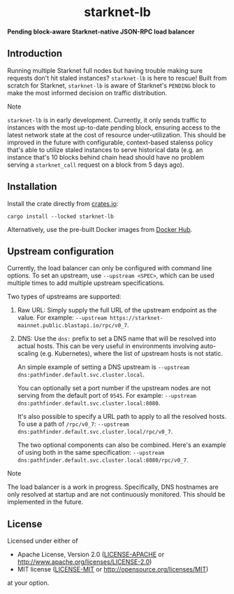 <p align="center">
  <h1 align="center">starknet-lb</h1>
</p>

**Pending block-aware Starknet-native JSON-RPC load balancer**

## Introduction

Running multiple Starknet full nodes but having trouble making sure requests don't hit staled instances? `starknet-lb` is here to rescue! Built from scratch for Starknet, `starknet-lb` is aware of Starknet's `PENDING` block to make the most informed decision on traffic distribution.

> [!NOTE]
>
> `starknet-lb` is in early development. Currently, it only sends traffic to instances with the most up-to-date pending block, ensuring access to the latest network state at the cost of resource under-utilization. This should be improved in the future with configurable, context-based stalenss policy that's able to utilize staled instances to serve historical data (e.g. an instance that's 10 blocks behind chain head should have no problem serving a `starknet_call` request on a block from 5 days ago).

## Installation

Install the crate directly from [crates.io](https://crates.io/crates/starknet-lb):

```console
cargo install --locked starknet-lb
```

Alternatively, use the pre-built Docker images from [Docker Hub](https://hub.docker.com/r/starknet/starknet-lb).

## Upstream configuration

Currently, the load balancer can only be configured with command line options. To set an upstream, use `--upstream <SPEC>`, which can be used multiple times to add multiple upstream specifications.

Two types of upstreams are supported:

1. Raw URL: Simply supply the full URL of the upstream endpoint as the value. For example: `--upstream https://starknet-mainnet.public.blastapi.io/rpc/v0_7`.

2. DNS: Use the `dns:` prefix to set a DNS name that will be resolved into actual hosts. This can be very useful in environments involving auto-scaling (e.g. Kubernetes), where the list of upstream hosts is not static.

   An simple example of setting a DNS upstream is `--upstream dns:pathfinder.default.svc.cluster.local`.

   You can optionally set a port number if the upstream nodes are not serving from the default port of `9545`. For example: `--upstream dns:pathfinder.default.svc.cluster.local:8080`.

   It's also possible to specify a URL path to apply to all the resolved hosts. To use a path of `/rpc/v0_7`: `--upstream dns:pathfinder.default.svc.cluster.local/rpc/v0_7`.

   The two optional components can also be combined. Here's an example of using both in the same specification: `--upstream dns:pathfinder.default.svc.cluster.local:8080/rpc/v0_7`.

> [!NOTE]
>
> The load balancer is a work in progress. Specifically, DNS hostnames are only resolved at startup and are not continuously monitored. This should be implemented in the future.

## License

Licensed under either of

- Apache License, Version 2.0 ([LICENSE-APACHE](./LICENSE-APACHE) or <http://www.apache.org/licenses/LICENSE-2.0>)
- MIT license ([LICENSE-MIT](./LICENSE-MIT) or <http://opensource.org/licenses/MIT>)

at your option.
